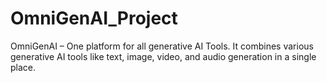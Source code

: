 # OmniGenAI_Project
OmniGenAI – One platform for all generative AI Tools.
It combines various generative AI tools like text, image, video, and audio generation in a single place.  
